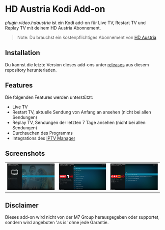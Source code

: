 # HD Austria Kodi Add-on

*plugin.video.hdaustria* ist ein Kodi add-on für Live TV, Restart TV und Replay TV mit deinem HD Austria Abonnement.

> Note: Du brauchst ein kostenpflichtiges Abonnement von [HD Austria](https://www.hdaustria.at/).

## Installation

Du kannst die letzte Version dieses add-ons unter [releases](https://github.com/add-ons/plugin.video.tvvlaanderen/releases) aus diesem repository herunterladen.

## Features

Die folgenden Features werden unterstützt:

* Live TV
* Restart TV, aktuelle Sendung von Anfang an ansehen (nicht bei allen Sendungen)
* Replay TV, Sendungen der letzten 7 Tage ansehen (nicht bei allen Sendungen)
* Durchsuchen des Programms
* Integrations des [IPTV Manager](https://github.com/add-ons/service.iptv.manager)

## Screenshots

<table>
  <tr>
    <td><img src="resources/screenshot01.jpg" width=270></td>
    <td><img src="resources/screenshot02.jpg" width=270></td>
    <td><img src="resources/screenshot03.jpg" width=270></td>
  </tr>
 </table>

## Disclaimer

Dieses add-on wird nicht von der M7 Group herausgegeben oder supportet, sondern wird angeboten 'as is' ohne jede Garantie.
